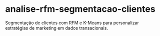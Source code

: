 # analise-rfm-segmentacao-clientes
Segmentação de clientes com RFM e K-Means para personalizar estratégias de marketing em dados transacionais.
